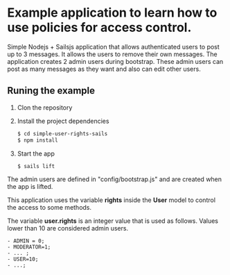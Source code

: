 # Example application to learn how to use policies for access control.
Simple Nodejs + Sailsjs application that allows authenticated users to post up to 3 messages. It allows the users to remove their own messages. The application creates 2 admin users during bootstrap. These admin users can post as many messages as they want and also can edit other users.

## Runing the example
1. Clon the repository

2. Install the project dependencies

	```sh
	$ cd simple-user-rights-sails
	$ npm install
	```
3. Start the app

	```sh
	$ sails lift
	```

The admin users are defined in "config/bootstrap.js" and are created when the app is lifted.

This application uses the variable **rights** inside the **User** model to control the access to some methods.

The variable **user.rights** is an integer value that is used as follows. Values lower than 10 are considered admin users.

	- ADMIN = 0;
	- MODERATOR=1;
	- ... ;
	- USER=10;
	- ...;



